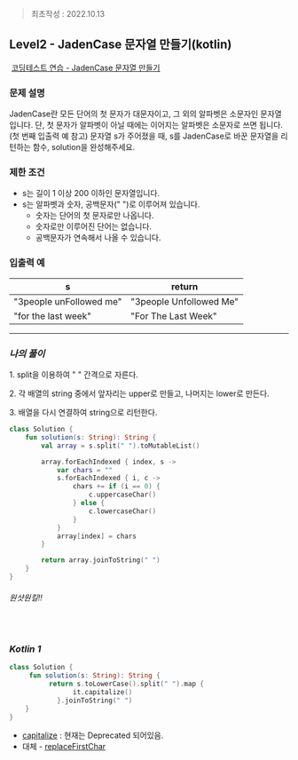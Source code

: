 > 최초작성 : 2022.10.13

## ******Level2 - JadenCase 문자열 만들기****(kotlin)**

 [코딩테스트 연습 - JadenCase 문자열 만들기](https://school.programmers.co.kr/learn/courses/30/lessons/12951)

### 문제 설명
JadenCase란 모든 단어의 첫 문자가 대문자이고, 그 외의 알파벳은 소문자인 문자열입니다. 단, 첫 문자가 알파벳이 아닐 때에는 이어지는 알파벳은 소문자로 쓰면 됩니다. (첫 번째 입출력 예 참고)
문자열 s가 주어졌을 때, s를 JadenCase로 바꾼 문자열을 리턴하는 함수, solution을 완성해주세요.

### 제한 조건
* s는 길이 1 이상 200 이하인 문자열입니다.
* s는 알파벳과 숫자, 공백문자(" ")로 이루어져 있습니다.
    * 숫자는 단어의 첫 문자로만 나옵니다.
    * 숫자로만 이루어진 단어는 없습니다.
    * 공백문자가 연속해서 나올 수 있습니다.

### **​입출력 예** 
| s                       | return                  |
|-------------------------|-------------------------|
| "3people unFollowed me" | "3people Unfollowed Me" |
| "for the last week"     | "For The Last Week"     |

---

### _**나의 풀이**_

1\. split을 이용하여 " " 간격으로 자른다.

2\. 각 배열의 string 중에서 앞자리는 upper로 만들고, 나머지는 lower로 만든다.

3\. 배열을 다시 연결하여 string으로 리턴한다.

```kt
class Solution {
    fun solution(s: String): String {
        val array = s.split(" ").toMutableList()

        array.forEachIndexed { index, s ->
            var chars = ""
            s.forEachIndexed { i, c ->
                chars += if (i == 0) {
                    c.uppercaseChar()
                } else {
                    c.lowercaseChar()
                }
            }
            array[index] = chars
        }

        return array.joinToString(" ")
    }
}
```

###### 원샷원킬!!

<br>

### _**Kotlin 1**_

```kt
class Solution {
     fun solution(s: String): String {
          return s.toLowerCase().split(" ").map {
                it.capitalize()
            }.joinToString(" ")
    }
}
```
* [capitalize](https://kotlinlang.org/api/latest/jvm/stdlib/kotlin.text/capitalize.html) : 현재는 Deprecated 되어있음.
* 대체 - [replaceFirstChar](https://kotlinlang.org/api/latest/jvm/stdlib/kotlin.text/replace-first-char.html)